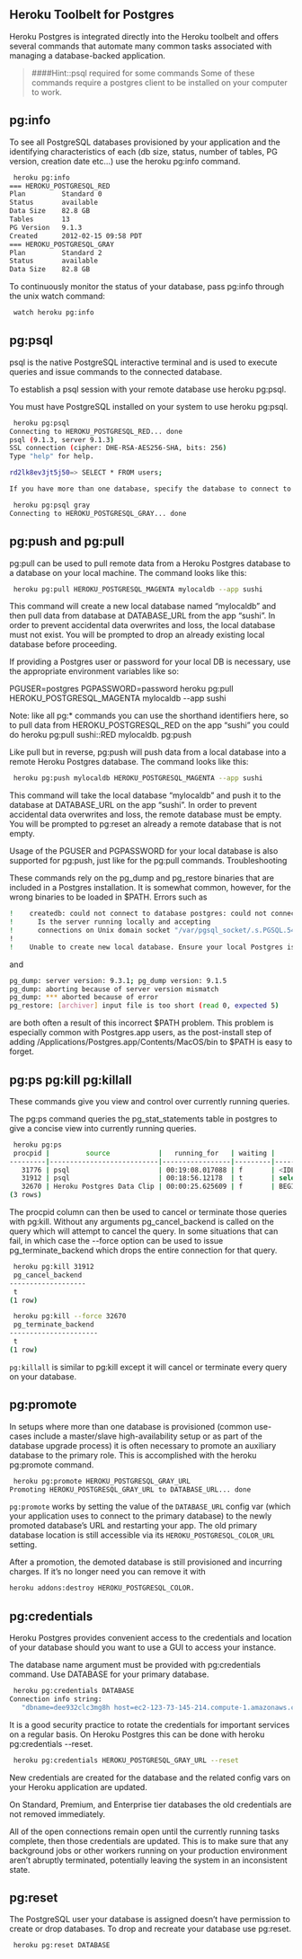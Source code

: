 ## Heroku Toolbelt for Postgres

Heroku Postgres is integrated directly into the Heroku toolbelt and offers several commands that automate many common tasks associated with managing a database-backed application.

> ####Hint::psql required for some commands
> Some of these commands require a postgres client to be installed on your computer to work.


## pg:info

To see all PostgreSQL databases provisioned by your application and the identifying characteristics of each (db size, status, number of tables, PG version, creation date etc…) use the heroku pg:info command.

```bash
 heroku pg:info
=== HEROKU_POSTGRESQL_RED
Plan         Standard 0
Status       available
Data Size    82.8 GB
Tables       13
PG Version   9.1.3
Created      2012-02-15 09:58 PDT
=== HEROKU_POSTGRESQL_GRAY
Plan         Standard 2
Status       available
Data Size    82.8 GB
```

To continuously monitor the status of your database, pass pg:info through the unix watch command:

```bash
 watch heroku pg:info
```


## pg:psql

psql is the native PostgreSQL interactive terminal and is used to execute queries and issue commands to the connected database.

To establish a psql session with your remote database use heroku pg:psql.

You must have PostgreSQL installed on your system to use heroku pg:psql.

```bash
 heroku pg:psql
Connecting to HEROKU_POSTGRESQL_RED... done
psql (9.1.3, server 9.1.3)
SSL connection (cipher: DHE-RSA-AES256-SHA, bits: 256)
Type "help" for help.

rd2lk8ev3jt5j50=> SELECT * FROM users;

If you have more than one database, specify the database to connect to (just the color works as a shorthand) as the first argument to the command (the database located at DATABASE_URL is used by default).

 heroku pg:psql gray
Connecting to HEROKU_POSTGRESQL_GRAY... done
```

## pg:push and pg:pull

pg:pull can be used to pull remote data from a Heroku Postgres database to a database on your local machine. The command looks like this:

```bash
 heroku pg:pull HEROKU_POSTGRESQL_MAGENTA mylocaldb --app sushi
```

This command will create a new local database named “mylocaldb” and then pull data from database at DATABASE_URL from the app “sushi”. In order to prevent accidental data overwrites and loss, the local database must not exist. You will be prompted to drop an already existing local database before proceeding.

If providing a Postgres user or password for your local DB is necessary, use the appropriate environment variables like so:

 PGUSER=postgres PGPASSWORD=password heroku pg:pull HEROKU_POSTGRESQL_MAGENTA mylocaldb --app sushi

Note: like all pg:* commands you can use the shorthand identifiers here, so to pull data from HEROKU_POSTGRESQL_RED on the app “sushi” you could do heroku pg:pull sushi::RED mylocaldb.
pg:push

Like pull but in reverse, pg:push will push data from a local database into a remote Heroku Postgres database. The command looks like this:

```bash
 heroku pg:push mylocaldb HEROKU_POSTGRESQL_MAGENTA --app sushi
```

This command will take the local database “mylocaldb” and push it to the database at DATABASE_URL on the app “sushi”. In order to prevent accidental data overwrites and loss, the remote database must be empty. You will be prompted to pg:reset an already a remote database that is not empty.

Usage of the PGUSER and PGPASSWORD for your local database is also supported for pg:push, just like for the pg:pull commands.
Troubleshooting

These commands rely on the pg_dump and pg_restore binaries that are included in a Postgres installation. It is somewhat common, however, for the wrong binaries to be loaded in $PATH. Errors such as

```bash
!    createdb: could not connect to database postgres: could not connect to server: No such file or directory
!      Is the server running locally and accepting
!      connections on Unix domain socket "/var/pgsql_socket/.s.PGSQL.5432"?
!
!    Unable to create new local database. Ensure your local Postgres is working and try again.
```
and

```bash
pg_dump: server version: 9.3.1; pg_dump version: 9.1.5
pg_dump: aborting because of server version mismatch
pg_dump: *** aborted because of error
pg_restore: [archiver] input file is too short (read 0, expected 5)
```

are both often a result of this incorrect $PATH problem. This problem is especially common with Postgres.app users, as the post-install step of adding /Applications/Postgres.app/Contents/MacOS/bin to $PATH is easy to forget.

## pg:ps pg:kill pg:killall

These commands give you view and control over currently running queries.

The pg:ps command queries the pg_stat_statements table in postgres to give a concise view into currently running queries.

```bash
 heroku pg:ps
 procpid |         source            |   running_for   | waiting |         query
---------|---------------------------|-----------------|---------|-----------------------
   31776 | psql                      | 00:19:08.017088 | f       | <IDLE> in transaction
   31912 | psql                      | 00:18:56.12178  | t       | select * from hello;
   32670 | Heroku Postgres Data Clip | 00:00:25.625609 | f       | BEGIN READ ONLY; select 'hi'
(3 rows)
```

The procpid column can then be used to cancel or terminate those queries with pg:kill. Without any arguments pg_cancel_backend is called on the query which will attempt to cancel the query. In some situations that can fail, in which case the --force option can be used to issue pg_terminate_backend which drops the entire connection for that query.

```bash
 heroku pg:kill 31912
 pg_cancel_backend
-------------------
 t
(1 row)

 heroku pg:kill --force 32670
 pg_terminate_backend
----------------------
 t
(1 row)
```

`pg:killall` is similar to pg:kill except it will cancel or terminate every query on your database.


## pg:promote

In setups where more than one database is provisioned (common use-cases include a master/slave high-availability setup or as part of the database upgrade process) it is often necessary to promote an auxiliary database to the primary role. This is accomplished with the heroku pg:promote command.

```bash
 heroku pg:promote HEROKU_POSTGRESQL_GRAY_URL
Promoting HEROKU_POSTGRESQL_GRAY_URL to DATABASE_URL... done
```

`pg:promote` works by setting the value of the `DATABASE_URL` config var (which your application uses to connect to the primary database) to the newly promoted database’s URL and restarting your app. The old primary database location is still accessible via its `HEROKU_POSTGRESQL_COLOR_URL` setting.

After a promotion, the demoted database is still provisioned and incurring charges. If it’s no longer need you can remove it with

```bash
heroku addons:destroy HEROKU_POSTGRESQL_COLOR.
```


## pg:credentials

Heroku Postgres provides convenient access to the credentials and location of your database should you want to use a GUI to access your instance.

The database name argument must be provided with pg:credentials command. Use DATABASE for your primary database.

```bash
 heroku pg:credentials DATABASE
Connection info string:
   "dbname=dee932clc3mg8h host=ec2-123-73-145-214.compute-1.amazonaws.com port=6212 user=user3121 password=98kd8a9 sslmode=require"
```

It is a good security practice to rotate the credentials for important services on a regular basis. On Heroku Postgres this can be done with heroku pg:credentials --reset.

```bash
 heroku pg:credentials HEROKU_POSTGRESQL_GRAY_URL --reset
```

New credentials are created for the database and the related config vars on your Heroku application are updated.

On Standard, Premium, and Enterprise tier databases the old credentials are not removed immediately.

All of the open connections remain open until the currently running tasks complete, then those credentials are updated. This is to make sure that any background jobs or other workers running on your production environment aren’t abruptly terminated, potentially leaving the system in an inconsistent state.


## pg:reset

The PostgreSQL user your database is assigned doesn’t have permission to create or drop databases. To drop and recreate your database use pg:reset.

```bash
 heroku pg:reset DATABASE
```
